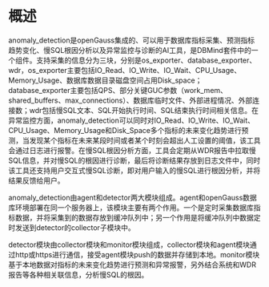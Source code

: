 # 概述<a name="ZH-CN_TOPIC_0303986161"></a>

anomaly\_detection是openGauss集成的、可以用于数据库指标采集、预测指标趋势变化、慢SQL根因分析以及异常监控与诊断的AI工具，是DBMind套件中的一个组件。支持采集的信息分为三块，分别是os\_exporter、database\_exporter、wdr，os\_exporter主要包括IO\_Read、IO\_Write、IO\_Wait、CPU\_Usage、Memory\_Usage、数据库数据目录磁盘空间占用Disk\_space；database\_exporter主要包括QPS、部分关键GUC参数（work\_mem、shared\_buffers、max\_connections）、数据库临时文件、外部进程情况、外部连接数；wdr包括慢SQL文本、SQL开始执行时间、SQL结束执行时间相关信息。在异常监控方面，anomaly\_detection可以同时对IO\_Read、IO\_Write、IO\_Wait、CPU\_Usage、Memory\_Usage和Disk\_Space多个指标的未来变化趋势进行预测，当发现某个指标在未来某段时间或者某个时刻会超出人工设置的阈值，该工具会通过日志进行报警。在慢SQL根因分析方面，工具会定期从WDR报告中拉取慢SQL信息，并对慢SQL的根因进行诊断，最后将诊断结果存放到日志文件中，同时该工具还支持用户交互式慢SQL诊断，即对用户输入的慢SQL进行根因分析，并将结果反馈给用户。

anomaly\_detection由agent和detector两大模块组成。agent和openGauss数据库环境部署在同一个服务器上，该模块主要有两个作用。一个是定时采集数据库指标数据，并将采集到的数据存放到缓冲队列中；另一个作用是将缓冲队列中数据定时发送到detector的collector子模块中。

detector模块由collector模块和monitor模块组成，collector模块和agent模块通过http或https进行通信，接受agent模块push的数据并存储到本地。monitor模块基于本地数据对指标的未来变化趋势进行预测和异常报警，另外结合系统和WDR报告等各种相关联信息，分析慢SQL的根因。
